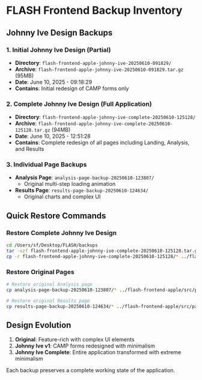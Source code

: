 # FLASH Frontend Backup Inventory

## Johnny Ive Design Backups

### 1. Initial Johnny Ive Design (Partial)
- **Directory**: `flash-frontend-apple-johnny-ive-20250610-091829/`
- **Archive**: `flash-frontend-apple-johnny-ive-20250610-091829.tar.gz` (95MB)
- **Date**: June 10, 2025 - 09:18:29
- **Contains**: Initial redesign of CAMP forms only

### 2. Complete Johnny Ive Design (Full Application)
- **Directory**: `flash-frontend-apple-johnny-ive-complete-20250610-125128/`
- **Archive**: `flash-frontend-apple-johnny-ive-complete-20250610-125128.tar.gz` (94MB)
- **Date**: June 10, 2025 - 12:51:28
- **Contains**: Complete redesign of all pages including Landing, Analysis, and Results

### 3. Individual Page Backups
- **Analysis Page**: `analysis-page-backup-20250610-123807/`
  - Original multi-step loading animation
- **Results Page**: `results-page-backup-20250610-124634/`
  - Original charts and complex UI

## Quick Restore Commands

### Restore Complete Johnny Ive Design
```bash
cd /Users/sf/Desktop/FLASH/backups
tar -xzf flash-frontend-apple-johnny-ive-complete-20250610-125128.tar.gz
cp -r flash-frontend-apple-johnny-ive-complete-20250610-125128/* ../flash-frontend-apple/
```

### Restore Original Pages
```bash
# Restore original Analysis page
cp analysis-page-backup-20250610-123807/* ../flash-frontend-apple/src/pages/Analysis/

# Restore original Results page
cp results-page-backup-20250610-124634/* ../flash-frontend-apple/src/pages/Results/
```

## Design Evolution
1. **Original**: Feature-rich with complex UI elements
2. **Johnny Ive v1**: CAMP forms redesigned with minimalism
3. **Johnny Ive Complete**: Entire application transformed with extreme minimalism

Each backup preserves a complete working state of the application.